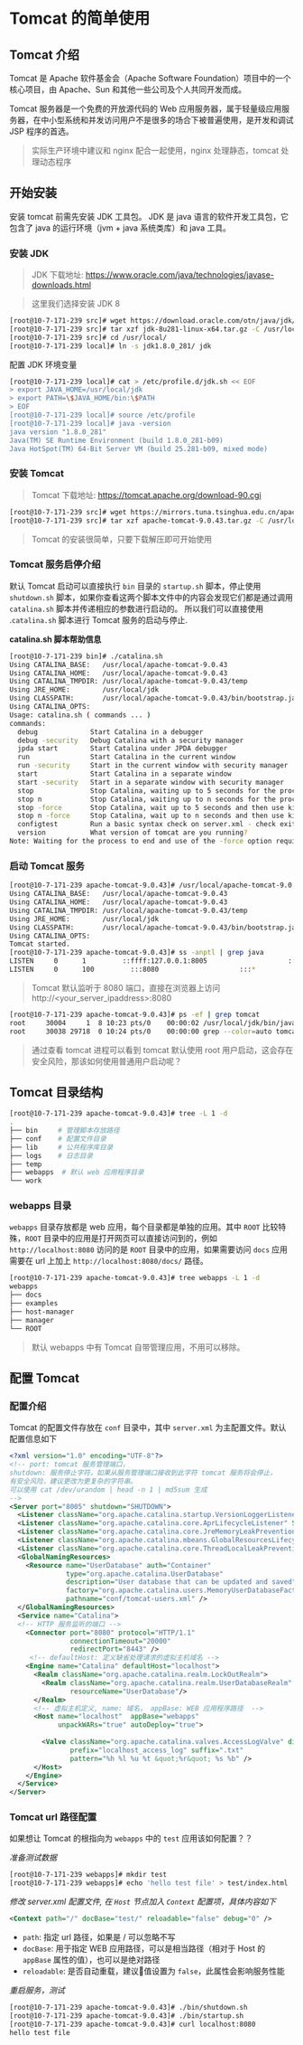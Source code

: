 # Tomcat 的简单使用


## Tomcat 介绍

Tomcat 是 Apache 软件基金会（Apache Software Foundation）项目中的一个核心项目，由 Apache、Sun 和其他一些公司及个人共同开发而成。

Tomcat 服务器是一个免费的开放源代码的 Web 应用服务器，属于轻量级应用服务器，在中小型系统和并发访问用户不是很多的场合下被普遍使用，是开发和调试 JSP 程序的首选。

> 实际生产环境中建议和 nginx 配合一起使用，nginx 处理静态，tomcat 处理动态程序

## 开始安装

安装 tomcat 前需先安装 JDK 工具包。 JDK 是 java 语言的软件开发工具包，它包含了 java 的运行环境（jvm + java 系统类库）和 java 工具。

### 安装 JDK

> JDK 下载地址: https://www.oracle.com/java/technologies/javase-downloads.html

> 这里我们选择安装 JDK 8

```bash
[root@10-7-171-239 src]# wget https://download.oracle.com/otn/java/jdk/8u281-b09/89d678f2be164786b292527658ca1605/jdk-8u281-linux-x64.tar.gz?AuthParam=1614219040_36465185941d2c06fb1457b5fc724aee -O jdk-8u281-linux-x64.tar.gz
[root@10-7-171-239 src]# tar xzf jdk-8u281-linux-x64.tar.gz -C /usr/local
[root@10-7-171-239 src]# cd /usr/local/
[root@10-7-171-239 local]# ln -s jdk1.8.0_281/ jdk
```

配置 JDK 环境变量

```bash
[root@10-7-171-239 local]# cat > /etc/profile.d/jdk.sh << EOF
> export JAVA_HOME=/usr/local/jdk
> export PATH=\$JAVA_HOME/bin:\$PATH
> EOF
[root@10-7-171-239 local]# source /etc/profile
[root@10-7-171-239 local]# java -version
java version "1.8.0_281"
Java(TM) SE Runtime Environment (build 1.8.0_281-b09)
Java HotSpot(TM) 64-Bit Server VM (build 25.281-b09, mixed mode)
```

### 安装 Tomcat

> Tomcat 下载地址: https://tomcat.apache.org/download-90.cgi

```bash
[root@10-7-171-239 src]# wget https://mirrors.tuna.tsinghua.edu.cn/apache/tomcat/tomcat-9/v9.0.43/bin/apache-tomcat-9.0.43.tar.gz
[root@10-7-171-239 src]# tar xzf apache-tomcat-9.0.43.tar.gz -C /usr/local/
```

> Tomcat 的安装很简单，只要下载解压即可开始使用


### Tomcat 服务启停介绍

默认 Tomcat 启动可以直接执行 `bin` 目录的 `startup.sh` 脚本，停止使用 `shutdown.sh` 脚本，如果你查看这两个脚本文件中的内容会发现它们都是通过调用 `catalina.sh` 脚本并传递相应的参数进行启动的。 所以我们可以直接使用 .`catalina.sh` 脚本进行 Tomcat 服务的启动与停止.


**catalina.sh 脚本帮助信息**

```bash
[root@10-7-171-239 bin]# ./catalina.sh
Using CATALINA_BASE:   /usr/local/apache-tomcat-9.0.43
Using CATALINA_HOME:   /usr/local/apache-tomcat-9.0.43
Using CATALINA_TMPDIR: /usr/local/apache-tomcat-9.0.43/temp
Using JRE_HOME:        /usr/local/jdk
Using CLASSPATH:       /usr/local/apache-tomcat-9.0.43/bin/bootstrap.jar:/usr/local/apache-tomcat-9.0.43/bin/tomcat-juli.jar
Using CATALINA_OPTS:
Usage: catalina.sh ( commands ... )
commands:
  debug             Start Catalina in a debugger
  debug -security   Debug Catalina with a security manager
  jpda start        Start Catalina under JPDA debugger
  run               Start Catalina in the current window
  run -security     Start in the current window with security manager
  start             Start Catalina in a separate window
  start -security   Start in a separate window with security manager
  stop              Stop Catalina, waiting up to 5 seconds for the process to end
  stop n            Stop Catalina, waiting up to n seconds for the process to end
  stop -force       Stop Catalina, wait up to 5 seconds and then use kill -KILL if still running
  stop n -force     Stop Catalina, wait up to n seconds and then use kill -KILL if still running
  configtest        Run a basic syntax check on server.xml - check exit code for result
  version           What version of tomcat are you running?
Note: Waiting for the process to end and use of the -force option require that $CATALINA_PID is defined
```

### 启动 Tomcat 服务

```bash
[root@10-7-171-239 apache-tomcat-9.0.43]# /usr/local/apache-tomcat-9.0.43/bin/startup.sh
Using CATALINA_BASE:   /usr/local/apache-tomcat-9.0.43
Using CATALINA_HOME:   /usr/local/apache-tomcat-9.0.43
Using CATALINA_TMPDIR: /usr/local/apache-tomcat-9.0.43/temp
Using JRE_HOME:        /usr/local/jdk
Using CLASSPATH:       /usr/local/apache-tomcat-9.0.43/bin/bootstrap.jar:/usr/local/apache-tomcat-9.0.43/bin/tomcat-juli.jar
Using CATALINA_OPTS:
Tomcat started.
[root@10-7-171-239 apache-tomcat-9.0.43]# ss -anptl | grep java
LISTEN     0      1         ::ffff:127.0.0.1:8005                    :::*                   users:(("java",pid=30004,fd=68))
LISTEN     0      100         :::8080                    :::*                   users:(("java",pid=30004,fd=57))
```

> Tomcat 默认监听于 8080 端口，直接在浏览器上访问 http://<your_server_ipaddress>:8080


```bash
[root@10-7-171-239 apache-tomcat-9.0.43]# ps -ef | grep tomcat
root     30004     1  8 10:23 pts/0    00:00:02 /usr/local/jdk/bin/java -Djava.util.logging.config.file=/usr/local/apache-tomcat-9.0.43/conf/logging.properties -Djava.util.logging.manager=org.apache.juli.ClassLoaderLogManager -Djdk.tls.ephemeralDHKeySize=2048 -Djava.protocol.handler.pkgs=org.apache.catalina.webresources -Dorg.apache.catalina.security.SecurityListener.UMASK=0027 -Dignore.endorsed.dirs= -classpath /usr/local/apache-tomcat-9.0.43/bin/bootstrap.jar:/usr/local/apache-tomcat-9.0.43/bin/tomcat-juli.jar -Dcatalina.base=/usr/local/apache-tomcat-9.0.43 -Dcatalina.home=/usr/local/apache-tomcat-9.0.43 -Djava.io.tmpdir=/usr/local/apache-tomcat-9.0.43/temp org.apache.catalina.startup.Bootstrap start
root     30038 29718  0 10:24 pts/0    00:00:00 grep --color=auto tomcat
```

> 通过查看 tomcat 进程可以看到 tomcat 默认使用 root 用户启动，这会存在安全风险，那该如何使用普通用户启动呢？


## Tomcat 目录结构

```bash
[root@10-7-171-239 apache-tomcat-9.0.43]# tree -L 1 -d
.
├── bin     # 管理脚本存放路径
├── conf    # 配置文件目录
├── lib     # 公共程序库目录
├── logs    # 日志目录
├── temp    
├── webapps  # 默认 web 应用程序目录
└── work
```

### webapps 目录

`webapps` 目录存放都是 web 应用，每个目录都是单独的应用。其中 `ROOT` 比较特殊，`ROOT` 目录中的应用是打开网页可以直接访问到的，例如 `http://localhost:8080` 访问的是 `ROOT` 目录中的应用，如果需要访问 `docs` 应用需要在 url 上加上 `http://localhost:8080/docs/` 路径。

```bash
[root@10-7-171-239 apache-tomcat-9.0.43]# tree webapps -L 1 -d
webapps
├── docs
├── examples
├── host-manager
├── manager
└── ROOT
```

> 默认 webapps 中有 Tomcat 自带管理应用，不用可以移除。


## 配置 Tomcat 

### 配置介绍

Tomcat 的配置文件存放在 `conf` 目录中，其中 `server.xml` 为主配置文件。默认配置信息如下

```xml
<?xml version="1.0" encoding="UTF-8"?>
<!-- port: tomcat 服务管理端口， 
shutdown: 服务停止字符，如果从服务管理端口接收到此字符 tomcat 服务将会停止，
有安全风险，建议更改为更复杂的字符串。 
可以使用 cat /dev/urandom | head -n 1 | md5sum 生成
-->
<Server port="8005" shutdown="SHUTDOWN">
  <Listener className="org.apache.catalina.startup.VersionLoggerListener" />
  <Listener className="org.apache.catalina.core.AprLifecycleListener" SSLEngine="on" />
  <Listener className="org.apache.catalina.core.JreMemoryLeakPreventionListener" />
  <Listener className="org.apache.catalina.mbeans.GlobalResourcesLifecycleListener" />
  <Listener className="org.apache.catalina.core.ThreadLocalLeakPreventionListener" />
  <GlobalNamingResources>
    <Resource name="UserDatabase" auth="Container"
              type="org.apache.catalina.UserDatabase"
              description="User database that can be updated and saved"
              factory="org.apache.catalina.users.MemoryUserDatabaseFactory"
              pathname="conf/tomcat-users.xml" />
  </GlobalNamingResources>
  <Service name="Catalina">
  <!-- HTTP 服务监听的端口 -->
    <Connector port="8080" protocol="HTTP/1.1"
               connectionTimeout="20000"
               redirectPort="8443" />
     <!-- defaultHost: 定义缺省处理请求的虚拟主机域名 -->
    <Engine name="Catalina" defaultHost="localhost">
      <Realm className="org.apache.catalina.realm.LockOutRealm">
        <Realm className="org.apache.catalina.realm.UserDatabaseRealm"
               resourceName="UserDatabase"/>
      </Realm>
      <!-- 虚拟主机定义, name: 域名， appBase: WEB 应用程序路径  -->
      <Host name="localhost"  appBase="webapps"
            unpackWARs="true" autoDeploy="true">
       
        <Valve className="org.apache.catalina.valves.AccessLogValve" directory="logs"
               prefix="localhost_access_log" suffix=".txt"
               pattern="%h %l %u %t &quot;%r&quot; %s %b" />
      </Host>
    </Engine>
  </Service>
</Server>
```

### Tomcat url 路径配置

如果想让 Tomcat 的根指向为 `webapps` 中的 `test` 应用该如何配置？？

*准备测试数据*

```bash
[root@10-7-171-239 webapps]# mkdir test
[root@10-7-171-239 webapps]# echo 'hello test file' > test/index.html
```

*修改 server.xml 配置文件, 在 `Host` 节点加入 `Context` 配置项，具体内容如下*

```xml
<Context path="/" docBase="test/" reloadable="false" debug="0" />
```

- `path`: 指定 url 路径，如果是 / 可以忽略不写
- `docBase`: 用于指定 WEB 应用路径，可以是相当路径（相对于 Host 的 `appBase` 属性的值），也可以是绝对路径
- `reloadable`: 是否自动重载，建议值设置为 `false`，此属性会影响服务性能

*重启服务，测试*

```bash
[root@10-7-171-239 apache-tomcat-9.0.43]# ./bin/shutdown.sh
[root@10-7-171-239 apache-tomcat-9.0.43]# ./bin/startup.sh
[root@10-7-171-239 apache-tomcat-9.0.43]# curl localhost:8080
hello test file
```
